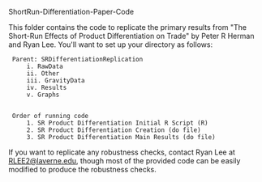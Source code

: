  ShortRun-Differentiation-Paper-Code

 This folder contains the code to replicate the primary results from
 "The Short-Run Effects of Product Differentiation on Trade" by Peter R Herman and Ryan Lee.
 You'll want to set up your directory as follows:
 
     Parent: SRDifferentiationReplication                                                            
         i. RawData      
         ii. Other
         iii. GravityData
         iv. Results
         v. Graphs


     Order of running code
         1. SR Product Differentiation Initial R Script (R)
         2. SR Product Differentiation Creation (do file)
         3. SR Product Differentiation Main Results (do file)
         
If you want to replicate any robustness checks, contact Ryan Lee at RLEE2@laverne.edu, though most of the provided code can be easily modified to produce the robustness checks.

